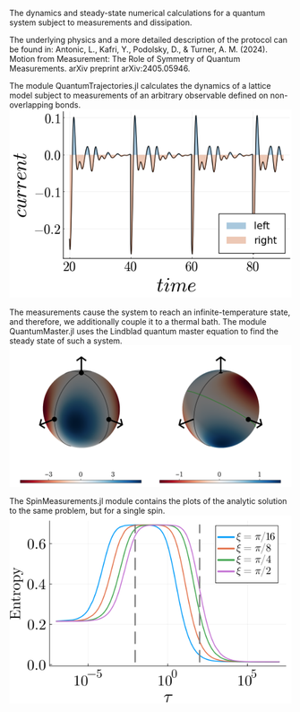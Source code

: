 The dynamics and steady-state numerical calculations for a quantum system subject to measurements and dissipation.

The underlying physics and a more detailed description of the protocol can be found in:
Antonic, L., Kafri, Y., Podolsky, D., & Turner, A. M. (2024). Motion from Measurement: The Role of Symmetry of Quantum Measurements. arXiv preprint arXiv:2405.05946.

The module QuantumTrajectories.jl calculates the dynamics of a lattice model subject to measurements of an arbitrary observable defined on non-overlapping bonds. 
![Figure 1: Current of a measured particle as a function of time.](images/dynamics_example1.png)

The measurements cause the system to reach an infinite-temperature state, and therefore, we additionally couple it to a thermal bath. The module QuantumMaster.jl uses the Lindblad quantum master equation to find the steady state of such a system.
![Figure 2: The steady state Hamiltonian current of a quantum system as a function of the bond observable represented on the Bloch sphere.](images/steadystate_example1_rare_current.png)

The SpinMeasurements.jl module contains the plots of the analytic solution to the same problem, but for a single spin. 
![Figure 3: Entropy of a spin as a function of time between measurements. The parameter shown in the legend describes the efficiency of the weak measurement.](images/spin_example/spin_example_entropy_weak.png)
